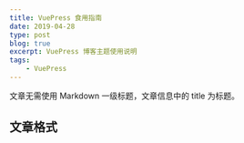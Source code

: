 ```yaml
---
title: VuePress 食用指南
date: 2019-04-28
type: post
blog: true
excerpt: VuePress 博客主题使用说明
tags:
    - VuePress
---
```


文章无需使用 Markdown 一级标题，文章信息中的 title 为标题。

## 文章格式
